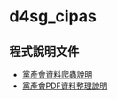 # d4sg_cipas

## 程式說明文件

* [黨產會資料爬蟲說明](https://hackmd.io/@suyenting/r1OhR4FaK)
* [黨產會PDF資料整理說明](https://hackmd.io/@suyenting/HydyGIcaF)

